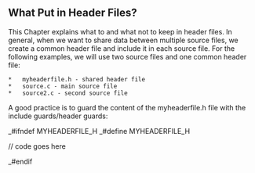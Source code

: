 ## What Put in Header Files?

This Chapter explains what to and what not to keep in header files. In general, when we want to share data between multiple source files, we create a common header file and include it in each source file. For the following  examples, we will use two source files and one common header file:

    *   myheaderfile.h - shared header file
    *   source.c - main source file
    *   source2.c - second source file

A good practice is to guard the content of the myheaderfile.h file with the include guards/header guards:

_#ifndef MYHEADERFILE_H
_#define MYHEADERFILE_H

//  code goes here

_#endif
